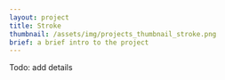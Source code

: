 ```yaml
---
layout: project
title: Stroke
thumbnail: /assets/img/projects_thumbnail_stroke.png
brief: a brief intro to the project
---
```


Todo: add details